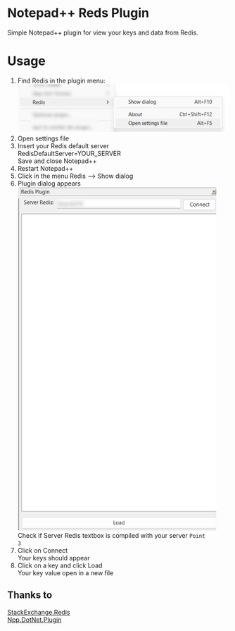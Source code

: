 # Notepad++ Reds Plugin
Simple Notepad++ plugin for view your keys and data from Redis.

# Usage
1. Find Redis in the plugin menu:
![](/Images/Menu.png)
2. Open settings file
3. Insert your Redis default server<br>
RedisDefaultServer=YOUR_SERVER<br>
Save and close Notepad++
4. Restart Notepad++ 
5. Click in the menu Redis --> Show dialog    
6. Plugin dialog appears<br>
    ![](/Images/Dialog.png)
    Check if Server Redis textbox is compiled with your server <code>Point 3</code>
7. Click on Connect<br>
    Your keys should appear 
8. Click on a key and click Load<br>
    Your key value open in a new file

    

## Thanks to
[StackExchange.Redis](https://github.com/StackExchange/StackExchange.Redis)<br>
[Npp.DotNet.Plugin](https://github.com/npp-dotnet/Npp.DotNet.Plugin)